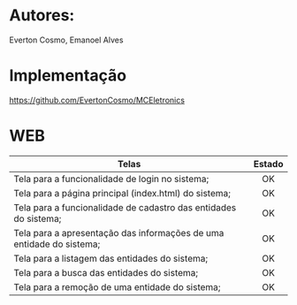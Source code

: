
# Autores:
  Everton Cosmo, Emanoel Alves
# Implementação
 https://github.com/EvertonCosmo/MCEletronics
# WEB

| Telas |Estado       | 
| ------------- |:-------------:|
| Tela para a funcionalidade de login no sistema;       | OK |
| Tela para a página principal (index.html) do sistema;    | OK |  
| Tela para a funcionalidade de cadastro das entidades do sistema;  | OK |
|Tela para a apresentação das informações de uma entidade do sistema;|OK|
|Tela para a listagem das entidades do sistema;|OK|
|Tela para a busca das entidades do sistema;|OK|
|Tela para a remoção de uma entidade do sistema;|OK|
